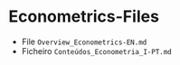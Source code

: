 # Econometrics-Files
- File `Overview_Econometrics-EN.md`
- Ficheiro `Conteúdos_Econometria_I-PT.md`
